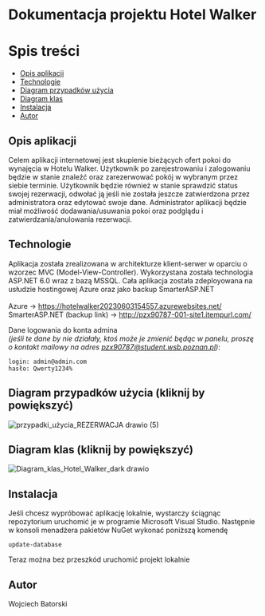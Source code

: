 # Dokumentacja projektu Hotel Walker

# Spis treści
* [Opis aplikacji](#opis-aplikacji)
* [Technologie](#technologie)
* [Diagram przypadków użycia](#diagram-przypadków-użycia)
* [Diagram klas](#diagram-klas)
* [Instalacja](#instalacja)
* [Autor](#autor)


## Opis aplikacji
Celem aplikacji internetowej jest skupienie bieżących ofert pokoi do wynajęcia w Hotelu Walker. Użytkownik po zarejestrowaniu i zalogowaniu będzie w stanie znaleźć oraz zarezerwować pokój w wybranym przez siebie terminie.
Użytkownik będzie również w stanie sprawdzić status swojej rezerwacji, odwołać ją jeśli nie została jeszcze zatwierdzona przez administratora oraz edytować swoje dane. Administrator aplikacji będzie miał możliwość dodawania/usuwania pokoi oraz podglądu i zatwierdzania/anulowania rezerwacji.

## Technologie
Aplikacja została zrealizowana w architekturze klient-serwer w oparciu o wzorzec MVC (Model-View-Controller). Wykorzystana została technologia ASP.NET 6.0 wraz z bazą MSSQL. Cała aplikacja została zdeployowana na usłudzie hostingowej Azure oraz jako backup SmarterASP.NET
</br></br>
Azure -> https://hotelwalker20230603154557.azurewebsites.net/
</br>
SmarterASP.NET (backup link) -> http://pzx90787-001-site1.itempurl.com/
</br>

Dane logowania do konta admina
</br>
*(jeśli te dane by nie działały, ktoś może je zmienić będąc w panelu, proszę o kontakt mailowy na adres pzx90787@student.wsb.poznan.pl)*:
```
login: admin@admin.com
hasło: Qwerty1234%
```

## Diagram przypadków użycia (kliknij by powiększyć)
![przypadki_użycia_REZERWACJA drawio (5)](https://github.com/Durill/Hotel_Walker/assets/70134706/2e409dcf-a04b-441f-9e4d-7101ae7e1da0)

## Diagram klas (kliknij by powiększyć)
![Diagram_klas_Hotel_Walker_dark drawio](https://github.com/Durill/Hotel_Walker/assets/70134706/26bc6ce2-31c0-42a3-b089-ebe234b73b8d)

## Instalacja
Jeśli chcesz wypróbować aplikację lokalnie, wystarczy ściągnąc repozytorium uruchomić je w programie Microsoft Visual Studio.
Następnie w konsoli menadżera pakietów NuGet wykonać poniższą komendę
```
update-database
```
Teraz można bez przeszkód uruchomić projekt lokalnie

## Autor
Wojciech Batorski
